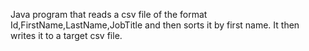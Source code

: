 Java program that reads a csv file of the format Id,FirstName,LastName,JobTitle and then sorts it by first name. It then writes it to a target csv file.
